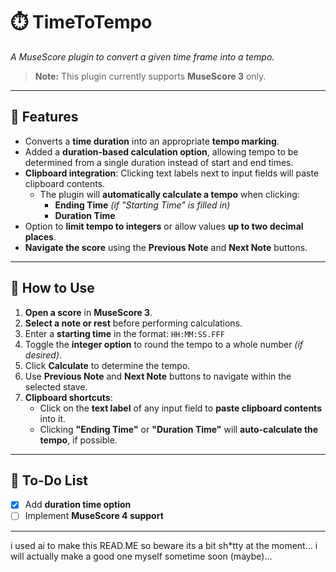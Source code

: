 # ⏱️ TimeToTempo  

*A MuseScore plugin to convert a given time frame into a tempo.*  

> **Note:** This plugin currently supports **MuseScore 3** only.

---

## 🚀 Features  

- Converts a **time duration** into an appropriate **tempo marking**.  
- Added a **duration-based calculation option**, allowing tempo to be determined from a single duration instead of start and end times.  
- **Clipboard integration**: Clicking text labels next to input fields will paste clipboard contents.  
  - The plugin will **automatically calculate a tempo** when clicking:  
    - **Ending Time** *(if "Starting Time" is filled in)*  
    - **Duration Time**  
- Option to **limit tempo to integers** or allow values **up to two decimal places**.  
- **Navigate the score** using the **Previous Note** and **Next Note** buttons.  

---

## 🎵 How to Use  

1. **Open a score** in **MuseScore 3**.  
2. **Select a note or rest** before performing calculations.  
3. Enter a **starting time** in the format: `HH:MM:SS.FFF`  
4. Toggle the **integer option** to round the tempo to a whole number *(if desired)*.  
5. Click **Calculate** to determine the tempo.  
6. Use **Previous Note** and **Next Note** buttons to navigate within the selected stave.  
7. **Clipboard shortcuts**:  
   - Click on the **text label** of any input field to **paste clipboard contents** into it.  
   - Clicking **"Ending Time"** or **"Duration Time"** will **auto-calculate the tempo**, if possible.  

---

## 📌 To-Do List  

- [x] Add **duration time option**  
- [ ] Implement **MuseScore 4 support**  

---

i used ai to make this READ.ME so beware its a bit sh*tty at the moment... i will actually make a good one myself sometime soon (maybe)...
